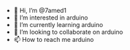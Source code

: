 - 👋 Hi, I’m @7amed1
- 👀 I’m interested in arduino
- 🌱 I’m currently learning arduino
- 💞️ I’m looking to collaborate on arduino
- 📫 How to reach me arduino

<!---
7amed1/7amed1 is a ✨ special ✨ repository because its `README.md` (this file) appears on your GitHub profile.
You can click the Preview link to take a look at your changes.
--->
